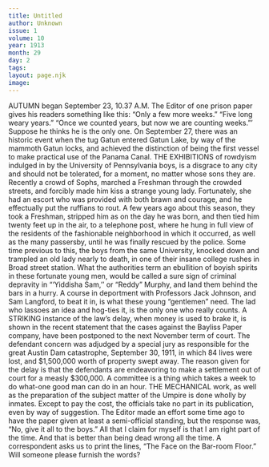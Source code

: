 ```yaml
---
title: Untitled
author: Unknown
issue: 1
volume: 10
year: 1913
month: 29
day: 2
tags:
layout: page.njk
image:
---
```

AUTUMN began September 23, 10.37 A.M.    The Editor of one prison paper gives his readers something like this: “Only a few more weeks.” “Five long weary years.” “Once we counted years, but now we are counting weeks.”’ Suppose he thinks he is the only one. On September 27, there was an historic event when the tug Gatun entered Gatun Lake, by way of the mammoth Gatun locks, and achieved the distinction of being the first vessel to make practical use of the Panama Canal.    THE EXHIBITIONS of rowdyism indulged in by the University of Pennsylvania boys, is a disgrace to any city and should not be tolerated, for a moment, no matter whose sons they are. Recently a crowd of Sophs, marched a Freshman through the crowded streets, and forcibly made him kiss a strange young lady. Fortunately, she had an escort who was provided with both brawn and courage, and he effectually put the ruffians to rout. A few years ago about this season, they took a Freshman, stripped him as on the day he was born, and then tied him twenty feet up in the air, to a telephone post, where he hung in full view of the residents of the fashionable neighborhood in which it occurred, as well as the many passersby, until he was finally rescued by the police.    Some time previous to this, the boys from the same University, knocked down and trampled an old lady nearly to death, in one of their insane college rushes in Broad street station.    What the authorities term an ebullition of boyish spirits in these fortunate young men, would be called a sure sign of criminal depravity in “‘Yiddisha Sam,’’ or “Reddy” Murphy, and land them behind the bars in a hurry.    A course in deportment with Professors Jack Johnson, and Sam Langford, to beat it in, is what these young “gentlemen” need.    The lad who lassoes an idea and hog-ties it, is the only one who really counts.    A STRIKING instance of the law’s delay, when money is used to brake it, is shown in the recent statement that the cases against the Bayliss Paper company, have been postponed to the next November term of court. The defendant concern was adjudged by a special jury as responsible for the great Austin Dam catastrophe, September 30, 1911, in which 84 lives were lost, and $1,500,000 worth of property swept away. The reason given for the delay is that the defendants are endeavoring to make a settlement out of court for a measly $300,000. A committee is a thing which takes a week to do what-one good man can do in an hour.    THE MECHANICAL work, as well as the preparation of the subject matter of the Umpire is done wholly by inmates. Except to pay the cost, the officials take no part in its publication, even by way of suggestion. The Editor made an effort some time ago to have the paper given at least a semi-official standing, but the response was, “No, give it all to the boys.” All that I claim for myself is that I am right part of the time. And that is better than being dead wrong all the time. A correspondent asks us to print the lines, “The Face on the Bar-room Floor.” Will someone please furnish the words?    

